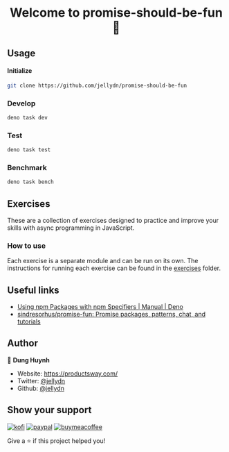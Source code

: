 <h1 align="center">Welcome to promise-should-be-fun 👋</h1>
<p>
</p>

## Usage

#### Initialize

```sh
git clone https://github.com/jellydn/promise-should-be-fun
```

### Develop

```sh
deno task dev
```

### Test

```sh
deno task test
```

### Benchmark

```sh
deno task bench
```

## Exercises

These are a collection of exercises designed to practice and improve your skills with async programming in JavaScript.

### How to use

Each exercise is a separate module and can be run on its own. The instructions for running each exercise can be found in the [exercises](exercises) folder.

## Useful links

- [Using npm Packages with npm Specifiers | Manual | Deno](https://deno.land/manual@v1.29.1/node/npm_specifiers)
- [sindresorhus/promise-fun: Promise packages, patterns, chat, and tutorials](https://github.com/sindresorhus/promise-fun)

## Author

👤 **Dung Huynh**

- Website: https://productsway.com/
- Twitter: [@jellydn](https://twitter.com/jellydn)
- Github: [@jellydn](https://github.com/jellydn)

## Show your support

[![kofi](https://img.shields.io/badge/Ko--fi-F16061?style=for-the-badge&logo=ko-fi&logoColor=white)](https://ko-fi.com/dunghd)
[![paypal](https://img.shields.io/badge/PayPal-00457C?style=for-the-badge&logo=paypal&logoColor=white)](https://paypal.me/dunghd)
[![buymeacoffee](https://img.shields.io/badge/Buy_Me_A_Coffee-FFDD00?style=for-the-badge&logo=buy-me-a-coffee&logoColor=black)](https://www.buymeacoffee.com/dunghd)

Give a ⭐️ if this project helped you!
